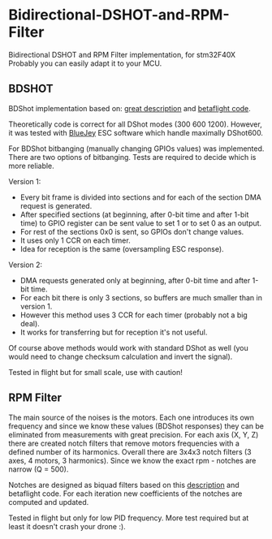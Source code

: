 # Bidirectional-DSHOT-and-RPM-Filter

Bidirectional DSHOT and RPM Filter implementation, for stm32F40X
Probably you can easily adapt it to your MCU.

## BDSHOT

BDShot implementation based on: [great description](https://brushlesswhoop.com/dshot-and-bidirectional-dshot/) and [betaflight code](https://github.com/betaflight/betaflight/tree/master/src/main/drivers).

Theoretically code is correct for all DShot modes (300 600 1200). However, it was tested with [BlueJey](https://github.com/mathiasvr/bluejay) ESC software which handle maximally DShot600.

For BDShot bitbanging (manually changing GPIOs values) was implemented. There are two options of bitbanging. Tests are required to decide which is more reliable.

Version 1:

- Every bit frame is divided into sections and for each of the section DMA request is generated.
- After specified sections (at beginning, after 0-bit time and after 1-bit time) to GPIO register can be sent value to set 1 or to set 0 as an output.
- For rest of the sections 0x0 is sent, so GPIOs don't change values.
- It uses only 1 CCR on each timer.
- Idea for reception is the same (oversampling ESC response).

Version 2:

- DMA requests generated only at beginning, after 0-bit time and after 1-bit time.
- For each bit there is only 3 sections, so buffers are much smaller than in version 1.
- However this method uses 3 CCR for each timer (probably not a big deal).
- It works for transferring but for reception it's not useful.

Of course above methods would work with standard DShot as well (you would need to change checksum calculation and invert the signal).

Tested in flight but for small scale, use with caution!

## RPM Filter

The main source of the noises is the motors. Each one introduces its own frequency and since we know these values (BDShot responses) they can be eliminated from measurements with great precision.
For each axis (X, Y, Z) there are created notch filters that remove motors frequencies with a defined number of its harmonics.
Overall there are 3x4x3 notch filters (3 axes, 4 motors, 3 harmonics).
Since we know the exact rpm - notches are narrow (Q = 500).

Notches are designed as biquad filters based on this [description](http://shepazu.github.io/Audio-EQ-Cookbook/audio-eq-cookbook.html) and betaflight code. For each iteration new coefficients of the notches are computed and updated.

Tested in flight but only for low PID frequency. More test required but at least it doesn't crash your drone :).
